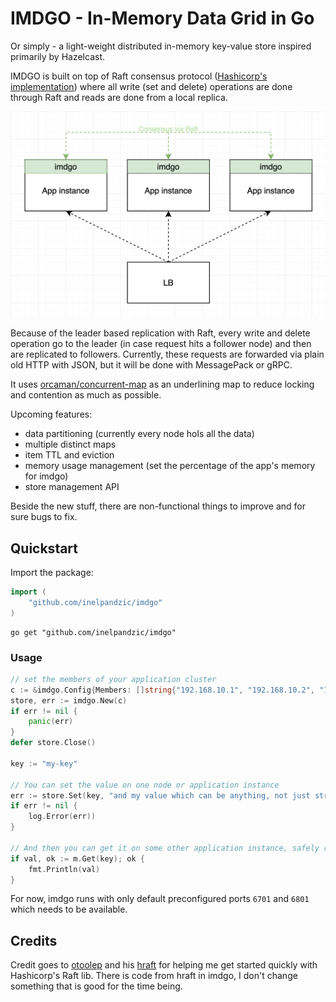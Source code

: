 # IMDGO - In-Memory Data Grid in Go

Or simply - a light-weight distributed in-memory key-value store inspired primarily by Hazelcast.

IMDGO is built on top of Raft consensus protocol ([Hashicorp's implementation](https://github.com/hashicorp/raft)) where all
write (set and delete) operations are done through Raft and reads are done from a local replica.

![imdgo diagram](diagram.png)

Because of the leader based replication with Raft, every write and delete operation go to the leader (in case request hits a follower node)
and then are replicated to followers.
Currently, these requests are forwarded via plain old HTTP with JSON, but it will be done with MessagePack or gRPC.

It uses [orcaman/concurrent-map](https://github.com/orcaman/concurrent-map) as an underlining map to reduce locking and contention as much as possible.

Upcoming features:
- data partitioning (currently every node hols all the data)
- multiple distinct maps
- item TTL and eviction
- memory usage management (set the percentage of the app's memory for imdgo)
- store management API

Beside the new stuff, there are non-functional things to improve and for sure bugs to fix.

## Quickstart

Import the package:

```go
import (
    "github.com/inelpandzic/imdgo"
)
```
```shell
go get "github.com/inelpandzic/imdgo"
```

### Usage

```go
// set the members of your application cluster
c := &imdgo.Config{Members: []string{"192.168.10.1", "192.168.10.2", "192.168.10.3"}}
store, err := imdgo.New(c)
if err != nil {
    panic(err)
}
defer store.Close()

key := "my-key"

// You can set the value on one node or application instance
err := store.Set(key, "and my value which can be anything, not just string")
if err != nil {
    log.Error(err))
}

// And then you can get it on some other application instance, safely replicated
if val, ok := m.Get(key); ok {
    fmt.Println(val)
}
```

For now, imdgo runs with only default preconfigured ports `6701` and `6801` which needs to be available.

## Credits

Credit goes to [otoolep](https://github.com/otoolep) and his [hraft](https://github.com/otoolep/hraftd) for helping me get started quickly
with Hashicorp's Raft lib. There is code from hraft in imdgo, I don't change something that is good for the time being.
